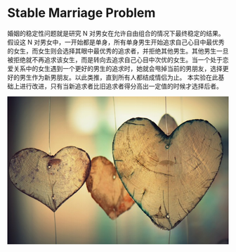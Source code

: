 Stable Marriage Problem
===============================


婚姻的稳定性问题就是研究 N 对男女在允许自由组合的情况下最终稳定的结果。假设这 N 对男女中，一开始都是单身，所有单身男生开始追求自己心目中最优秀的女生，而女生则会选择其眼中最优秀的追求者，并拒绝其他男生。其他男生一旦被拒绝就不再追求该女生，而是转向去追求自己心目中次优的女生。当一个处于恋爱关系中的女生遇到一个更好的男生的追求时，她就会甩掉当前的男朋友，选择更好的男生作为新男朋友。以此类推，直到所有人都结成情侣为止。 
本实验在此基础上进行改进，只有当新追求者比旧追求者得分高出一定值的时候才选择后者。

![Alt text](./heart-700141_640.jpg)


